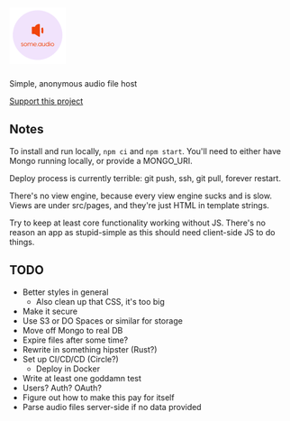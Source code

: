 # [![some.audio](./public/logo-small.png)](https://some.audio)

Simple, anonymous audio file host

[Support this project](https://paypal.me/zacanger)

## Notes

To install and run locally, `npm ci` and `npm start`. You'll need to either have
Mongo running locally, or provide a MONGO_URI.

Deploy process is currently terrible: git push, ssh, git pull, forever restart.

There's no view engine, because every view engine sucks and is slow. Views are
under src/pages, and they're just HTML in template strings.

Try to keep at least core functionality working without JS. There's no reason an
app as stupid-simple as this should need client-side JS to do things.

## TODO

* Better styles in general
  * Also clean up that CSS, it's too big
* Make it secure
* Use S3 or DO Spaces or similar for storage
* Move off Mongo to real DB
* Expire files after some time?
* Rewrite in something hipster (Rust?)
* Set up CI/CD/CD (Circle?)
  * Deploy in Docker
* Write at least one goddamn test
* Users? Auth? OAuth?
* Figure out how to make this pay for itself
* Parse audio files server-side if no data provided
